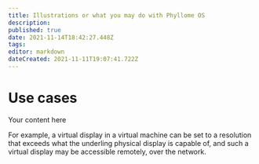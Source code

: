 ```yaml
---
title: Illustrations or what you may do with Phyllome OS
description: 
published: true
date: 2021-11-14T18:42:27.448Z
tags: 
editor: markdown
dateCreated: 2021-11-11T19:07:41.722Z
---
```


# Use cases
Your content here

For example, a virtual display in a virtual machine can be set to a resolution that exceeds what the underling physical display is capable of, and such a virtual display may be accessible remotely, over the network. 